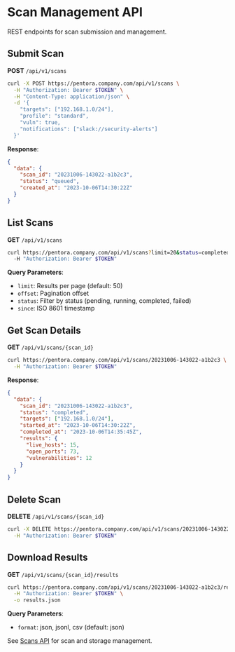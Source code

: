 # Scan Management API

REST endpoints for scan submission and management.

## Submit Scan

**POST** `/api/v1/scans`

```bash
curl -X POST https://pentora.company.com/api/v1/scans \
  -H "Authorization: Bearer $TOKEN" \
  -H "Content-Type: application/json" \
  -d '{
    "targets": ["192.168.1.0/24"],
    "profile": "standard",
    "vuln": true,
    "notifications": ["slack://security-alerts"]
  }'
```

**Response**:
```json
{
  "data": {
    "scan_id": "20231006-143022-a1b2c3",
    "status": "queued",
    "created_at": "2023-10-06T14:30:22Z"
  }
}
```

## List Scans

**GET** `/api/v1/scans`

```bash
curl https://pentora.company.com/api/v1/scans?limit=20&status=completed \
  -H "Authorization: Bearer $TOKEN"
```

**Query Parameters**:
- `limit`: Results per page (default: 50)
- `offset`: Pagination offset
- `status`: Filter by status (pending, running, completed, failed)
- `since`: ISO 8601 timestamp

## Get Scan Details

**GET** `/api/v1/scans/{scan_id}`

```bash
curl https://pentora.company.com/api/v1/scans/20231006-143022-a1b2c3 \
  -H "Authorization: Bearer $TOKEN"
```

**Response**:
```json
{
  "data": {
    "scan_id": "20231006-143022-a1b2c3",
    "status": "completed",
    "targets": ["192.168.1.0/24"],
    "started_at": "2023-10-06T14:30:22Z",
    "completed_at": "2023-10-06T14:35:45Z",
    "results": {
      "live_hosts": 15,
      "open_ports": 73,
      "vulnerabilities": 12
    }
  }
}
```

## Delete Scan

**DELETE** `/api/v1/scans/{scan_id}`

```bash
curl -X DELETE https://pentora.company.com/api/v1/scans/20231006-143022-a1b2c3 \
  -H "Authorization: Bearer $TOKEN"
```

## Download Results

**GET** `/api/v1/scans/{scan_id}/results`

```bash
curl https://pentora.company.com/api/v1/scans/20231006-143022-a1b2c3/results?format=json \
  -H "Authorization: Bearer $TOKEN" \
  -o results.json
```

**Query Parameters**:
- `format`: json, jsonl, csv (default: json)

See [Scans API](/api/rest/scans) for scan and storage management.
